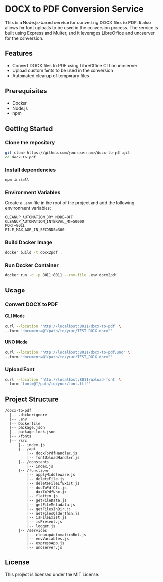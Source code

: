 # DOCX to PDF Conversion Service

This is a Node.js-based service for converting DOCX files to PDF. It also allows for font uploads to be used in the conversion process. The service is built using Express and Multer, and it leverages LibreOffice and unoserver for the conversion.

## Features

- Convert DOCX files to PDF using LibreOffice CLI or unoserver
- Upload custom fonts to be used in the conversion
- Automated cleanup of temporary files

## Prerequisites

- Docker
- Node.js
- npm

## Getting Started

### Clone the repository

```bash
git clone https://github.com/yourusername/docx-to-pdf.git
cd docx-to-pdf
```

### Install dependencies

```bash
npm install
```

### Environment Variables

Create a `.env` file in the root of the project and add the following environment variables:

```env
CLEANUP_AUTOMATION_DRY_MODE=OFF
CLEANUP_AUTOMATION_INTERVAL_MS=50000
PORT=8011
FILE_MAX_AGE_IN_SECONDS=300
```

### Build Docker Image

```bash
docker build -t docx2pdf .
```

### Run Docker Container

```bash
docker run -d -p 8011:8011 --env-file .env docx2pdf
```

## Usage

### Convert DOCX to PDF

#### CLI Mode

```sh
curl --location 'http://localhost:8011/docx-to-pdf' \
--form 'document=@"/path/to/your/TEST_DOCX.docx"'
```

#### UNO Mode

```sh
curl --location 'http://localhost:8011/docx-to-pdf/uno' \
--form 'document=@"/path/to/your/TEST_DOCX.docx"'
```

### Upload Font

```sh
curl --location 'http://localhost:8011/upload-font' \
--form 'font=@"/path/to/your/font.ttf"'
```

## Project Structure

```
/docx-to-pdf
  |-- .dockerignore
  |-- .env
  |-- Dockerfile
  |-- package.json
  |-- package-lock.json
  |-- /fonts
  |-- /src
      |-- index.js
      |-- /api
          |-- docxToPdfHandler.js
          |-- fontUploadHandler.js
      |-- /constants
          |-- index.js
      |-- /functions
          |-- applyMiddleware.js
          |-- deleteFile.js
          |-- deleteFileIfExist.js
          |-- docToPdfCli.js
          |-- docToPdfUno.js
          |-- flatten.js
          |-- getFileData.js
          |-- getFileMetadata.js
          |-- getFilesInDir.js
          |-- getFilesOlderThan.js
          |-- isFileExist.js
          |-- isPresent.js
          |-- logger.js
      |-- /services
          |-- cleanupAutomationBot.js
          |-- envVariables.js
          |-- expressApp.js
          |-- unoserver.js
```

## License

This project is licensed under the MIT License.
